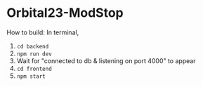 # Orbital23-ModStop

How to build:
In terminal,
1. ```cd backend ```
2. ```npm run dev```
3. Wait for "connected to db & listening on port 4000" to appear
4. ```cd frontend```
5. ```npm start```
